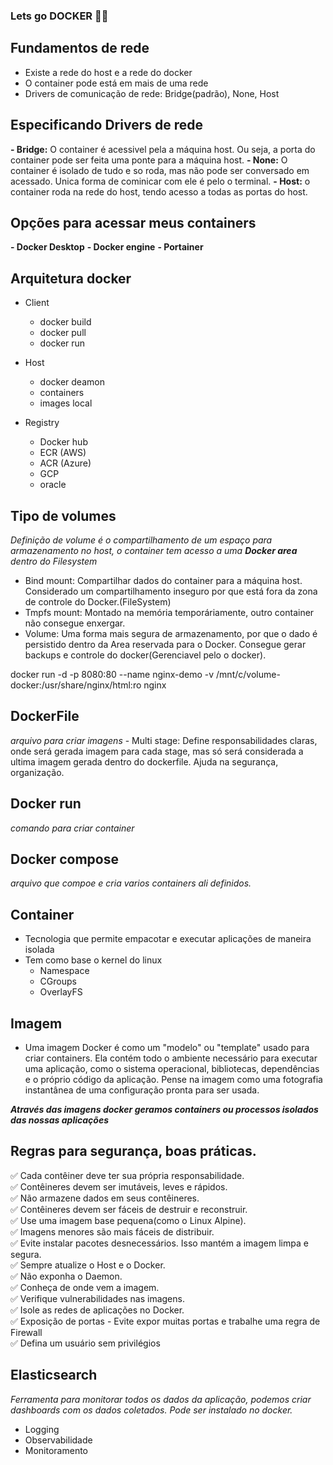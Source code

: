 ### Lets go DOCKER 🐋🐋

## Fundamentos de rede
 - Existe a rede do host e a rede do docker
 - O container pode está em mais de uma rede
 - Drivers de comunicação de rede: Bridge(padrão), None, Host
    

## Especificando Drivers de rede
  **- Bridge:** O container é acessivel pela a máquina host. Ou seja, a porta do container pode ser feita uma ponte para a máquina host.
  **- None:** O container é isolado de tudo e so roda, mas não pode ser conversado em acessado. Unica forma de cominicar com ele é pelo o terminal.
  **- Host:** o container roda na rede do host, tendo acesso a todas as portas do host.

## Opções para acessar meus containers
  **- Docker Desktop**
  **- Docker engine**
  **- Portainer**

## Arquitetura docker
  - Client
    - docker build
    - docker pull
    - docker run
   
  - Host
    - docker deamon
    - containers
    - images local
   
  - Registry
    - Docker hub
    - ECR (AWS)
    - ACR (Azure)
    - GCP
    - oracle 

## Tipo de volumes
*Definição de volume é o compartilhamento de um espaço para armazenamento no host, o container tem acesso a uma **Docker area** dentro do Filesystem*

  - Bind mount: Compartilhar dados do container para a máquina host. Considerado um compartilhamento inseguro por que está fora da zona de controle do Docker.(FileSystem)
  - Tmpfs mount:  Montado na memória temporáriamente, outro container não consegue enxergar.
  - Volume: Uma forma mais segura de armazenamento, por que o dado é persistido dentro da Area reservada para o Docker. Consegue gerar backups e controle do docker(Gerenciavel pelo o docker).

  docker run -d -p 8080:80 --name nginx-demo -v /mnt/c/volume-docker:/usr/share/nginx/html:ro nginx

## DockerFile
*arquivo para criar imagens*
    - Multi stage: Define responsabilidades claras, onde será gerada imagem para cada stage, mas só será considerada a ultima imagem gerada dentro do dockerfile. Ajuda na segurança, organização.

## Docker run
*comando para criar container*

## Docker compose
*arquivo que compoe e cria varios containers ali definidos.*

## Container
- Tecnologia que permite empacotar e executar aplicações de maneira isolada
- Tem como base o kernel do linux
  - Namespace
  - CGroups
  - OverlayFS

## Imagem
- Uma imagem Docker é como um "modelo" ou "template" usado para criar containers. Ela contém todo o ambiente necessário para executar uma aplicação, como o sistema operacional, bibliotecas, dependências e o próprio código da aplicação. Pense na imagem como uma fotografia instantânea de uma configuração pronta para ser usada.

_**Através das imagens docker geramos containers ou processos isolados das nossas aplicações**_

## Regras para segurança, boas práticas.
  ✅ Cada contêiner deve ter sua própria responsabilidade. </br>
  ✅ Contêineres devem ser imutáveis, leves e rápidos. </br>
  ✅ Não armazene dados em seus contêineres. </br>
  ✅ Contêineres devem ser fáceis de destruir e reconstruir. </br>
  ✅ Use uma imagem base pequena(como o Linux Alpine). </br>
  ✅ Imagens menores são mais fáceis de distribuir. </br>
  ✅ Evite instalar pacotes desnecessários. Isso mantém a imagem limpa e segura. </br>
  ✅ Sempre atualize o Host e o Docker. </br>
  ✅ Não exponha o Daemon. </br>
  ✅ Conheça de onde vem a imagem. </br>
  ✅ Verifique vulnerabilidades nas imagens. </br>
  ✅ Isole as redes de aplicações no Docker. </br>
  ✅ Exposição de portas - Evite expor muitas portas e trabalhe uma regra de Firewall </br>
  ✅ Defina um usuário sem privilégios </br>

## Elasticsearch
*Ferramenta para monitorar todos os dados da aplicação, podemos criar dashboards com os dados coletados. Pode ser instalado no docker.* 
  - Logging
  - Observabilidade
  - Monitoramento
